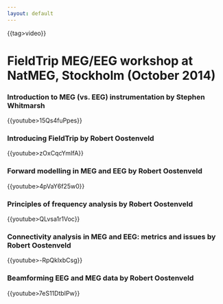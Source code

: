 ```yaml
---
layout: default
---
```


{{tag>video}}

# FieldTrip MEG/EEG workshop at NatMEG, Stockholm (October 2014)

### Introduction to MEG (vs. EEG) instrumentation by Stephen Whitmarsh

{{youtube>15Qs4fuPpes}}

### Introducing FieldTrip by Robert Oostenveld 

{{youtube>zOxCqcYmIfA}}

### Forward modelling in MEG and EEG by Robert Oostenveld

{{youtube>4pVaY6f25w0}}

### Principles of frequency analysis by Robert Oostenveld

{{youtube>QLvsa1r1Voc}}

### Connectivity analysis in MEG and EEG: metrics and issues by Robert Oostenveld

{{youtube>-RpQklxbCsg}}

### Beamforming EEG and MEG data by Robert Oostenveld

{{youtube>7eS11DtbIPw}}
